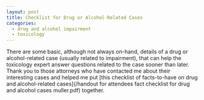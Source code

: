 ```yaml
---
layout: post
title: Checklist for Drug or Alcohol-Related Cases
categories:
  - drug and alcohol impairment
  - toxicology
---
```



There are some basic, although not always on-hand, details of a drug or alcohol-related case (usually related to impairment), that can help the toxicology expert answer questions related to the case sooner than later. Thank you to those attorneys who have contacted me about their interesting cases and helped me put [this checklist of facts-to-have on drug and alcohol-related cases](/handout for attendees fact checklist for drug and alcohol cases muller.pdf)&nbsp;together.